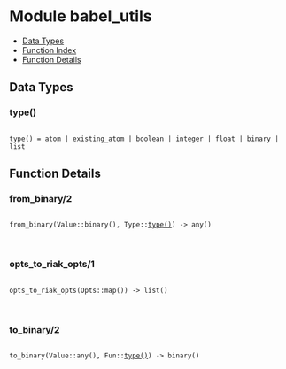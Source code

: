 

# Module babel_utils #
* [Data Types](#types)
* [Function Index](#index)
* [Function Details](#functions)

<a name="types"></a>

## Data Types ##


<a name="type()"></a>


### type() ###


<pre><code>
type() = atom | existing_atom | boolean | integer | float | binary | list
</code></pre>


<a name="functions"></a>

## Function Details ##

<a name="from_binary-2"></a>

### from_binary/2 ###

<pre><code>
from_binary(Value::binary(), Type::<a href="#type-type">type()</a>) -&gt; any()
</code></pre>
<br />

<a name="opts_to_riak_opts-1"></a>

### opts_to_riak_opts/1 ###

<pre><code>
opts_to_riak_opts(Opts::map()) -&gt; list()
</code></pre>
<br />

<a name="to_binary-2"></a>

### to_binary/2 ###

<pre><code>
to_binary(Value::any(), Fun::<a href="#type-type">type()</a>) -&gt; binary()
</code></pre>
<br />

